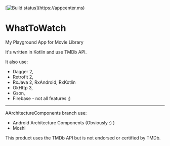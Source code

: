 [![Build status](https://build.appcenter.ms/v0.1/apps/7a6fd451-f674-4483-819e-4c5ca1e2bad8/branches/master/badge?)](https://appcenter.ms)

# WhatToWatch 
My Playground App for Movie Library 

It's written in Kotlin and use TMDb API.

It also use:
 - Dagger 2,
 - Retrofit 2,
 - RxJava 2, RxAndroid, RxKotlin
 - OkHttp 3,
 - Gson,
 - Firebase - not all features ;)
 
 ----------------------------------
 AArchitectureComponents branch use:
 - Android Architecture Components (Obviously :) )
 - Moshi


This product uses the TMDb API but is not endorsed or certified by TMDb.
